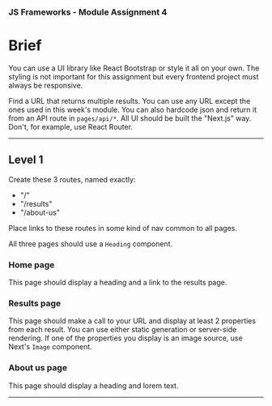 ### JS Frameworks - Module Assignment 4

# Brief

You can use a UI library like React Bootstrap or style it all on your own. 
The styling is not important for this assignment but every frontend project must always be responsive.

Find a URL that returns multiple results. You can use any URL except the ones used in this week's module.
You can also hardcode json and return it from an API route in `pages/api/*`.
All UI should be built the "Next.js" way. Don't, for example, use React Router.

---

## Level 1

Create these 3 routes, named exactly:

- "/"
- "/results"
- "/about-us"

Place links to these routes in some kind of nav common to all pages.

All three pages should use a `Heading` component.

### Home page

This page should display a heading and a link to the results page.


### Results page

This page should make a call to your URL and display at least 2 properties from each result.
You can use either static generation or server-side rendering.
If one of the properties you display is an image source, use Next's `Image` component.

### About us page

This page should display a heading and lorem text.


---

